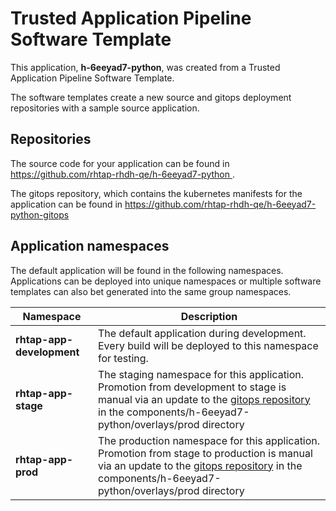 # Trusted Application Pipeline Software Template

This application, **h-6eeyad7-python**, was created from a Trusted Application Pipeline Software Template.

The software templates create a new source and gitops deployment repositories with a sample source application. 

## Repositories

The source code for your application can be found in [https://github.com/rhtap-rhdh-qe/h-6eeyad7-python ](https://github.com/rhtap-rhdh-qe/h-6eeyad7-python ).
 
The gitops repository, which contains the kubernetes manifests for the application can be found in 
[https://github.com/rhtap-rhdh-qe/h-6eeyad7-python-gitops ](https://github.com/rhtap-rhdh-qe/h-6eeyad7-python-gitops ) 

## Application namespaces 

The default application will be found in the following namespaces. Applications can be deployed into unique namespaces or multiple software templates can also bet generated into the same group namespaces.  

|  Namespace   |  Description   |  
| -------- | -------- |   
| **rhtap-app-development** | The default application during development. Every build will be deployed to this namespace for testing. | 
| **rhtap-app-stage** | The staging namespace for this application. Promotion from development to stage is manual via an update to the [gitops repository](https://github.com/rhtap-rhdh-qe/h-6eeyad7-python-gitops ) in the components/h-6eeyad7-python/overlays/prod directory |  
| **rhtap-app-prod** | The production namespace for this application. Promotion from stage to production is manual via an update to the [gitops repository](https://github.com/rhtap-rhdh-qe/h-6eeyad7-python-gitops ) in the components/h-6eeyad7-python/overlays/prod directory | 